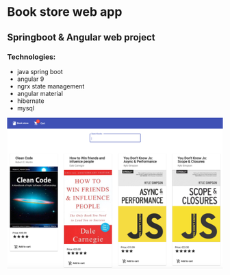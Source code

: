 # Book store web app
## Springboot & Angular web project
### Technologies:
- java spring boot
- angular 9
- ngrx state management
- angular material
- hibernate
- mysql

![alt text](https://github.com/dnlrbz/webproject/blob/master/screenshots/home.png)
